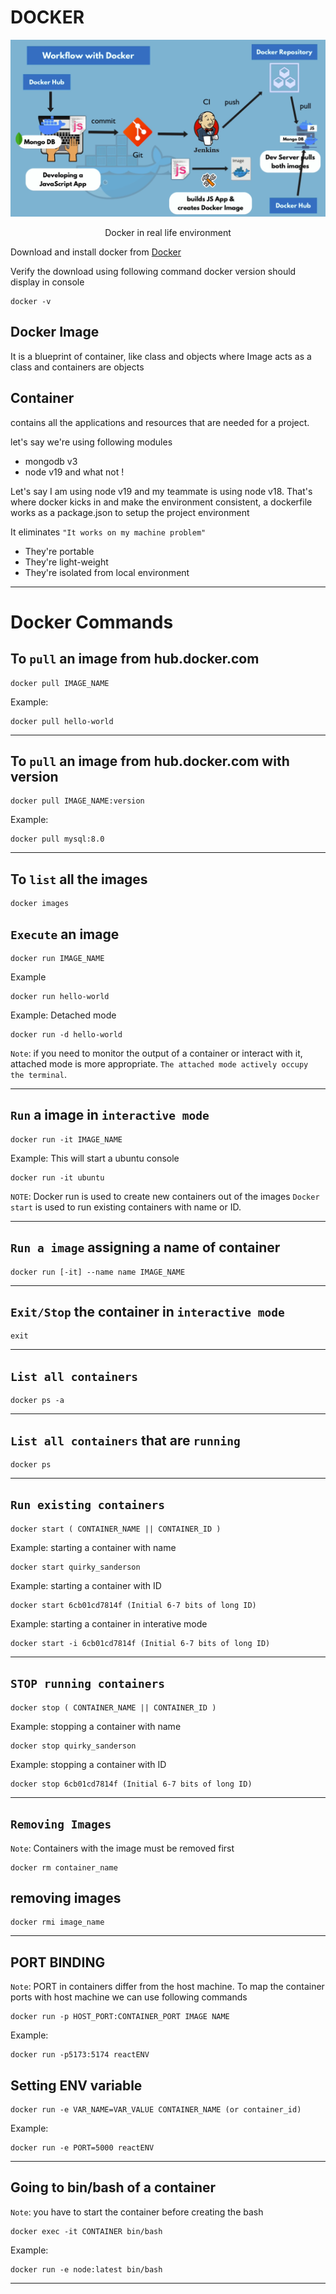 # DOCKER

![Docker in real life environment](./assets/docker-real-life.png)
<p align="center">Docker in real life environment</p>

Download and install docker from [Docker](https://www.docker.com)

Verify the download using following command docker version should display in console
```
docker -v
```

## Docker Image
It is a blueprint of container, like class and objects where Image acts as a class and containers are objects

## Container
contains all the applications and resources that are needed for a project.

let's say we're using following modules
- mongodb v3
- node v19
and what not !

Let's say I am using node v19 and my teammate is using node v18. That's where docker kicks in and make the environment consistent, a dockerfile works as a package.json to setup the project environment

It eliminates `"It works on my machine problem"`

- They're portable
- They're light-weight
- They're isolated from local environment

---

# Docker Commands

## To `pull` an image from hub.docker.com
```
docker pull IMAGE_NAME
```
Example:
```
docker pull hello-world
```

---

## To `pull` an image from hub.docker.com with version
```
docker pull IMAGE_NAME:version
```
Example:
```
docker pull mysql:8.0
```

---

## To `list` all the images
```
docker images
```

## `Execute` an image 
```
docker run IMAGE_NAME
```
Example
```
docker run hello-world
```
Example: Detached mode
```
docker run -d hello-world
```
`Note`:  if you need to monitor the output of a container or interact with it, attached mode is more appropriate. `The attached mode actively occupy the terminal`.

---

## `Run` a image in `interactive mode`
```
docker run -it IMAGE_NAME
```
Example: This will start a ubuntu console 
```
docker run -it ubuntu
```

`NOTE`: Docker run is used to create new containers out of the images `Docker start` is used to run existing containers with name or ID.

---

## `Run a image` assigning a name of container
```
docker run [-it] --name name IMAGE_NAME
```
---

## `Exit/Stop` the container in `interactive mode`
```
exit
```
---

## `List all containers`
```
docker ps -a
```
---

## `List all containers` that are `running`
```
docker ps
```
---

## `Run existing containers`
```
docker start ( CONTAINER_NAME || CONTAINER_ID )
```
Example: starting a container with name
```
docker start quirky_sanderson
```
Example: starting a container with ID
```
docker start 6cb01cd7814f (Initial 6-7 bits of long ID)
```
Example: starting a container in interative mode
```
docker start -i 6cb01cd7814f (Initial 6-7 bits of long ID)
```
---

## `STOP running containers`
```
docker stop ( CONTAINER_NAME || CONTAINER_ID )
```
Example: stopping a container with name
```
docker stop quirky_sanderson
```
Example: stopping a container with ID
```
docker stop 6cb01cd7814f (Initial 6-7 bits of long ID)
```
---

## `Removing Images`
`Note`: Containers with the image must be removed first 
```
docker rm container_name
```
## removing images
```
docker rmi image_name
```
---

## PORT BINDING

`Note`: PORT in containers differ from the host machine. To map the container ports with host machine we can use following commands

```
docker run -p HOST_PORT:CONTAINER_PORT IMAGE NAME
```
Example:
```
docker run -p5173:5174 reactENV
```

## Setting ENV variable

```
docker run -e VAR_NAME=VAR_VALUE CONTAINER_NAME (or container_id)
```
Example:
```
docker run -e PORT=5000 reactENV
```

---


## Going to bin/bash of a container
`Note`: you have to start the container before creating the bash
```
docker exec -it CONTAINER bin/bash
```
Example:
```
docker run -e node:latest bin/bash
```
---

